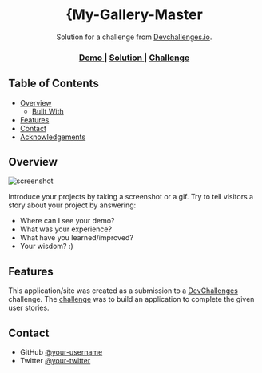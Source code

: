 <!-- Please update value in the {}  -->

<h1 align="center">{My-Gallery-Master</h1>

<div align="center">
   Solution for a challenge from  <a href="http://devchallenges.io" target="_blank">Devchallenges.io</a>.
</div>

<div align="center">
  <h3>
    <a href="https://{https://gilamastra.github.io/my-gallery-master-devchallenges.io/}">
      Demo
    </a>
    <span> | </span>
    <a href="https://{https://github.com/gilamastra/my-gallery-master-devchallenges.io}">
      Solution
    </a>
    <span> | </span>
    <a href="./gallery.png">
      Challenge
    </a>
  </h3>
</div>

<!-- TABLE OF CONTENTS -->

## Table of Contents

- [Overview](#overview)
  - [Built With](#built-with)
- [Features](#features)
- [Contact](#contact)
- [Acknowledgements](#acknowledgements)

<!-- OVERVIEW -->

## Overview

![screenshot](https://user-images.githubusercontent.com/16707738/92399059-5716eb00-f132-11ea-8b14-bcacdc8ec97b.png)

Introduce your projects by taking a screenshot or a gif. Try to tell visitors a story about your project by answering:

- Where can I see your demo?
- What was your experience?
- What have you learned/improved?
- Your wisdom? :)



## Features

<!-- List the features of your application or follow the template. Don't share the figma file here :) -->

This application/site was created as a submission to a [DevChallenges](https://devchallenges.io/challenges) challenge. The [challenge](https://devchallenges.io/challenges/gcbWLxG6wdennelX7b8I) was to build an application to complete the given user stories.




## Contact

- GitHub [@your-username](https://{github.com/your-usermame})
- Twitter [@your-twitter](https://{twitter.com/your-username})
